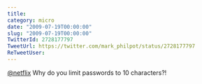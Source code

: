 ```yaml
---
title: 
category: micro
date: "2009-07-19T00:00:00"
slug: "2009-07-19T00:00:00"
TwitterId: 2728177797
TweetUrl: https://twitter.com/mark_philpot/status/2728177797
ReTweetUser: 
---
```


[@netflix](https://twitter.com/netflix) Why do you limit passwords to 10 characters?!
